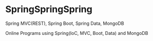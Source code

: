 # SpringSpringSpring
Spring MVC(REST), Spring Boot, Spring Data, MongoDB

Online Programs using Spring(IoC, MVC, Boot, Data) and MongoDB
